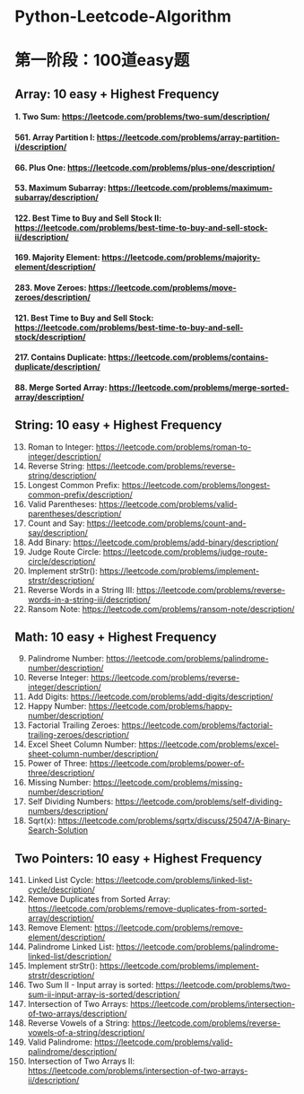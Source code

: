# Python-Leetcode-Algorithm

# 第一阶段：100道easy题

## Array: 10 easy + Highest Frequency
#### 1. Two Sum: https://leetcode.com/problems/two-sum/description/
#### 561. Array Partition I: https://leetcode.com/problems/array-partition-i/description/
#### 66. Plus One: https://leetcode.com/problems/plus-one/description/
#### 53. Maximum Subarray: https://leetcode.com/problems/maximum-subarray/description/
#### 122. Best Time to Buy and Sell Stock II: https://leetcode.com/problems/best-time-to-buy-and-sell-stock-ii/description/
#### 169. Majority Element: https://leetcode.com/problems/majority-element/description/
#### 283. Move Zeroes: https://leetcode.com/problems/move-zeroes/description/
#### 121. Best Time to Buy and Sell Stock: https://leetcode.com/problems/best-time-to-buy-and-sell-stock/description/
#### 217. Contains Duplicate: https://leetcode.com/problems/contains-duplicate/description/
#### 88. Merge Sorted Array: https://leetcode.com/problems/merge-sorted-array/description/


## String: 10 easy + Highest Frequency
13. Roman to Integer: https://leetcode.com/problems/roman-to-integer/description/
344. Reverse String: https://leetcode.com/problems/reverse-string/description/
14. Longest Common Prefix: https://leetcode.com/problems/longest-common-prefix/description/
20. Valid Parentheses: https://leetcode.com/problems/valid-parentheses/description/
38. Count and Say: https://leetcode.com/problems/count-and-say/description/
67. Add Binary: https://leetcode.com/problems/add-binary/description/
657. Judge Route Circle: https://leetcode.com/problems/judge-route-circle/description/
28. Implement strStr(): https://leetcode.com/problems/implement-strstr/description/
557. Reverse Words in a String III: https://leetcode.com/problems/reverse-words-in-a-string-iii/description/
383. Ransom Note: https://leetcode.com/problems/ransom-note/description/


## Math: 10 easy + Highest Frequency
9. Palindrome Number: https://leetcode.com/problems/palindrome-number/description/
7. Reverse Integer: https://leetcode.com/problems/reverse-integer/description/
258. Add Digits: https://leetcode.com/problems/add-digits/description/
202. Happy Number: https://leetcode.com/problems/happy-number/description/
172. Factorial Trailing Zeroes: https://leetcode.com/problems/factorial-trailing-zeroes/description/
171. Excel Sheet Column Number: https://leetcode.com/problems/excel-sheet-column-number/description/
326. Power of Three: https://leetcode.com/problems/power-of-three/description/
268. Missing Number: https://leetcode.com/problems/missing-number/description/
728. Self Dividing Numbers: https://leetcode.com/problems/self-dividing-numbers/description/
69. Sqrt(x): https://leetcode.com/problems/sqrtx/discuss/25047/A-Binary-Search-Solution

## Two Pointers: 10 easy + Highest Frequency
141. Linked List Cycle: https://leetcode.com/problems/linked-list-cycle/description/
26. Remove Duplicates from Sorted Array: https://leetcode.com/problems/remove-duplicates-from-sorted-array/description/
27. Remove Element: https://leetcode.com/problems/remove-element/description/
234. Palindrome Linked List: https://leetcode.com/problems/palindrome-linked-list/description/
28. Implement strStr(): https://leetcode.com/problems/implement-strstr/description/
167. Two Sum II - Input array is sorted: https://leetcode.com/problems/two-sum-ii-input-array-is-sorted/description/
349. Intersection of Two Arrays: https://leetcode.com/problems/intersection-of-two-arrays/description/
345. Reverse Vowels of a String: https://leetcode.com/problems/reverse-vowels-of-a-string/description/
125. Valid Palindrome: https://leetcode.com/problems/valid-palindrome/description/
350. Intersection of Two Arrays II: https://leetcode.com/problems/intersection-of-two-arrays-ii/description/







